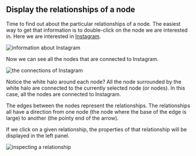 ## Display the relationships of a node

Time to find out about the particular relationships of a node. The easiest way to get that information is to double-click on the node we are interested in. Here we are interested in [Instagram](http://instagram.com/).

![information about Instagram](https://dl.dropboxusercontent.com/s/rssevmlj3tn4x0j/4.png?dl=0)

Now we can see all the nodes that are connected to Instagram.

![the connections of Instagram](https://dl.dropboxusercontent.com/s/ylboo8rhbi70072/6.png?dl=0)

Notice the white halo around each node? All the node surrounded by the white halo are connected to the currently selected node (or nodes). In this case, all the nodes are connected to Instagram.

The edges between the nodes represent the relationships. The relationships all have a direction from one node (the node where the base of the edge is large) to another (the pointy end of the arrow).

If we click on a given relationship, the properties of that relationship will be displayed in the left panel.

![inspecting a relationship](https://dl.dropboxusercontent.com/s/3vc725w4ps0o2jl/7.png?dl=0)
